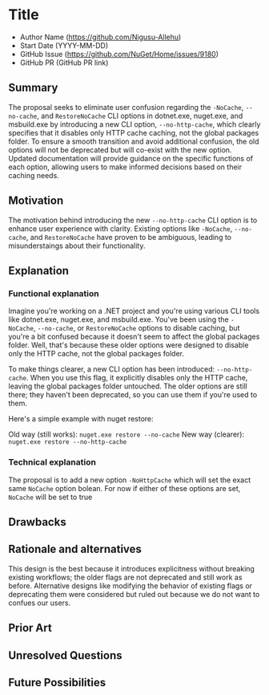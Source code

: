 # Title

- Author Name (https://github.com/Nigusu-Allehu)
- Start Date (YYYY-MM-DD)
- GitHub Issue (https://github.com/NuGet/Home/issues/9180)
- GitHub PR (GitHub PR link)

## Summary

<!-- One-paragraph description of the proposal. -->
The proposal seeks to eliminate user confusion regarding the `-NoCache`, `--no-cache`, and `RestoreNoCache` CLI options in dotnet.exe, nuget.exe, and msbuild.exe by introducing a new CLI option, `--no-http-cache`, which clearly specifies that it disables only HTTP cache caching, not the global packages folder. To ensure a smooth transition and avoid additional confusion, the old options will not be deprecated but will co-exist with the new option. Updated documentation will provide guidance on the specific functions of each option, allowing users to make informed decisions based on their caching needs.
## Motivation 

<!-- Why are we doing this? What pain points does this solve? What is the expected outcome? -->
The motivation behind introducing the new `--no-http-cache` CLI option is to enhance user experience with clarity. Existing options like `-NoCache`, `--no-cache`, and `RestoreNoCache` have proven to be ambiguous, leading to misunderstaings about their functionality. 

## Explanation

### Functional explanation

<!-- Explain the proposal as if it were already implemented and you're teaching it to another person. -->
<!-- Introduce new concepts, functional designs with real life examples, and low-fidelity mockups or  pseudocode to show how this proposal would look. -->
Imagine you're working on a .NET project and you're using various CLI tools like dotnet.exe, nuget.exe, and msbuild.exe. You've been using the `-NoCache`, `--no-cache`, or `RestoreNoCache` options to disable caching, but you're a bit confused because it doesn't seem to affect the global packages folder. Well, that's because these older options were designed to disable only the HTTP cache, not the global packages folder.

To make things clearer, a new CLI option has been introduced: `--no-http-cache`. When you use this flag, it explicitly disables only the HTTP cache, leaving the global packages folder untouched. The older options are still there; they haven't been deprecated, so you can use them if you're used to them. 

Here's a simple example with nuget restore:

Old way (still works): `nuget.exe restore --no-cache`
New way (clearer): `nuget.exe restore --no-http-cache`
### Technical explanation

<!-- Explain the proposal in sufficient detail with implementation details, interaction models, and clarification of corner cases. -->
The proposal is to add a new option `-NoHttpCache` which will set the exact same `NoCache` option bolean. For now if either of these options are set, `NoCache` will be set to true
## Drawbacks

<!-- Why should we not do this? -->

## Rationale and alternatives

<!-- Why is this the best design compared to other designs? -->
<!-- What other designs have been considered and why weren't they chosen? -->
<!-- What is the impact of not doing this? -->
This design is the best because it introduces explicitness without breaking existing workflows; the older flags are not deprecated and still work as before. Alternative designs like modifying the behavior of existing flags or deprecating them were considered but ruled out because we do not want to confues our users. 

## Prior Art

<!-- What prior art, both good and bad are related to this proposal? -->
<!-- Do other features exist in other ecosystems and what experience have their community had? -->
<!-- What lessons from other communities can we learn from? -->
<!-- Are there any resources that are relevant to this proposal? -->

## Unresolved Questions

<!-- What parts of the proposal do you expect to resolve before this gets accepted? -->
<!-- What parts of the proposal need to be resolved before the proposal is stabilized? -->
<!-- What related issues would you consider out of scope for this proposal but can be addressed in the future? -->

## Future Possibilities

<!-- What future possibilities can you think of that this proposal would help with? -->
